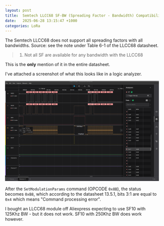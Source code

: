 ```yaml
---
layout: post
title:  Semtech LLCC68 SF-BW (Spreading Factor - Bandwidth) Compatibility
date:   2025-06-28 13:15:47 +1000
categories: LoRa
---
```


The Semtech LLCC68 does not support all spreading factors with all bandwidths. Source: see the note under Table 6-1 of the LLCC68 datasheet.

> 1. Not all SF are available for any bandwidth with the LLCC68

This is the **only** mention of it in the entire datasheet.

I've attached a screenshot of what this looks like in a logic analyzer.

![](/assets/images/llcc68_sf10_bw125_analyzer.png)

After the `SetModulationParams` command (OPCODE `0x8B`),
the status becomes `0xB8`, which according to the datasheet 13.5.1, bits 3:1 are equal to `0x4` which means "Command processing error". 

I bought an LLCC68 module off Aliexpress expecting to use SF10 with 125Khz BW - but it does not work. SF10 with 250Khz BW does work however.
